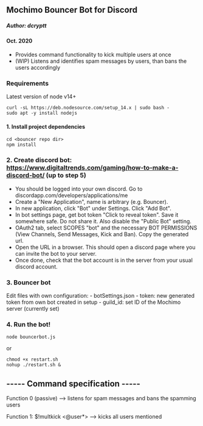 ## Mochimo Bouncer Bot for Discord
##### Author: dcryptt
#### Oct. 2020

- Provides command functionality to kick multiple users at once
- (WIP) Listens and identifies spam messages by users, than bans the users accordingly


### Requirements ###
Latest version of node v14+
```
curl -sL https://deb.nodesource.com/setup_14.x | sudo bash -
sudo apt -y install nodejs
```

#### 1. Install project dependencies
```
cd <bouncer repo dir>
npm install
```

### 2. Create discord bot: https://www.digitaltrends.com/gaming/how-to-make-a-discord-bot/ (up to step 5)
- You should be logged into your own discord. Go to discordapp.com/developers/applications/me
- Create a "New Application", name is arbitrary (e.g. Bouncer).
- In new application, click "Bot" under Settings. Click "Add Bot".
- In bot settings page, get bot token "Click to reveal token". Save it somewhere safe. Do not share it. Also disable the "Public Bot" setting.
- OAuth2 tab, select SCOPES "bot" and the necessary BOT PERMISSIONS (View Channels, Send Messages, Kick and Ban). Copy the generated url.
- Open the URL in a browser. This should open a discord page where you can invite the bot to your server.
- Once done, check that the bot account is in the server from your usual discord account.


### 3. Bouncer bot

Edit files with own configuration:
    - botSettings.json
      - token: new generated token from own bot created in setup
      - guild_id: set ID of the Mochimo server (currently set)

### 4. Run the bot!
```
node bouncerbot.js
```
or 
```
chmod +x restart.sh
nohup ./restart.sh &
```



## ----- Command specification -----
Function 0 (passive)
--> listens for spam messages and bans the spamming users

Function 1: $!multkick <@user*>
--> kicks all users mentioned

